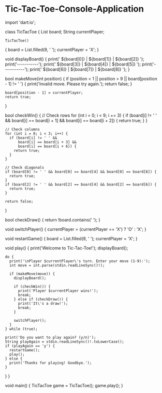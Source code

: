 # Tic-Tac-Toe-Console-Application
import 'dart:io';

class TicTacToe {
  List<String> board;
  String currentPlayer;

    TicTacToe()
  {
    board = List.filled(9, ' ');
    currentPlayer = 'X';
  }

  void displayBoard() {
    print(' ${board[0]} | ${board[1]} | ${board[2]} ');
    print('-----------');
    print(' ${board[3]} | ${board[4]} | ${board[5]} ');
    print('-----------');
    print(' ${board[6]} | ${board[7]} | ${board[8]} ');
  }

  bool makeMove(int position) {
    if (position < 1 || position > 9 || board[position - 1] != ' ') {
      print('Invalid move. Please try again.');
      return false;
    }

    board[position - 1] = currentPlayer;
    return true;
  }

  bool checkWin() {
    // Check rows
    for (int i = 0; i < 9; i += 3) {
      if (board[i] != ' ' &&
          board[i] == board[i + 1] &&
          board[i] == board[i + 2]) {
        return true;
      }
    }

    // Check columns
    for (int i = 0; i < 3; i++) {
      if (board[i] != ' ' &&
          board[i] == board[i + 3] &&
          board[i] == board[i + 6]) {
        return true;
      }
    }

    // Check diagonals
    if (board[0] != ' ' && board[0] == board[4] && board[0] == board[8]) {
      return true;
    }
    if (board[2] != ' ' && board[2] == board[4] && board[2] == board[6]) {
      return true;
    }

    return false;
  }

  bool checkDraw() {
    return !board.contains(' ');
  }

  void switchPlayer() {
    currentPlayer = (currentPlayer == 'X') ? 'O' : 'X';
  }

  void restartGame() {
    board = List.filled(9, ' ');
    currentPlayer = 'X';
  }

  void play() {
    print('Welcome to Tic-Tac-Toe!');
    displayBoard();

    do {
      print('\nPlayer $currentPlayer\'s turn. Enter your move (1-9):');
      int move = int.parse(stdin.readLineSync()!);

      if (makeMove(move)) {
        displayBoard();

        if (checkWin()) {
          print('Player $currentPlayer wins!');
          break;
        } else if (checkDraw()) {
          print('It\'s a draw!');
          break;
        }

        switchPlayer();
      }
    } while (true);

    print('Do you want to play again? (y/n)');
    String playAgain = stdin.readLineSync()!.toLowerCase();
    if (playAgain == 'y') {
      restartGame();
      play();
    } else {
      print('Thanks for playing! Goodbye.');
    }
  }
}

void main() {
  TicTacToe game = TicTacToe();
  game.play();
}
